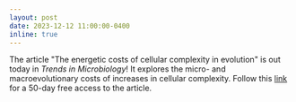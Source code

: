 ```yaml
---
layout: post
date: 2023-12-12 11:00:00-0400
inline: true
---
```


The article "The energetic costs of cellular complexity in evolution" is out today in <i>Trends in Microbiology</i>! It explores the micro- and macroevolutionary costs of increases in cellular complexity. 
Follow this [link](https://authors.elsevier.com/a/1iWzX,L%7EyCqx0d) for a 50-day free access to the article.
